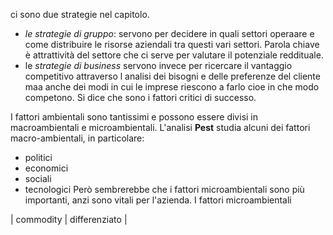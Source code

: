 
ci sono due strategie nel capitolo.
- *le strategie di gruppo*: servono per decidere in quali settori operaare e come distribuire le risorse aziendali tra questi vari settori. Parola chiave è attrattività del settore che ci serve per valutare il potenziale reddituale.
- le *strategie di business* servono invece per ricercare il vantaggio competitivo attraverso l analisi dei bisogni e delle preferenze del cliente maa anche dei modi in cui le imprese riescono a farlo  cioe in che modo competono. Si dice che sono i fattori critici di successo.


I fattori ambientali sono tantissimi e possono essere divisi in macroambientali e microambientali. L'analisi **Pest** studia alcuni dei fattori macro-ambientali, in particolare:
- politici
- economici
- sociali
- tecnologici
Però sembrerebbe che i fattori microambientali sono più importanti, anzi sono vitali per l'azienda.
I fattori microambientali


| commodity | differenziato |

